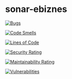 # sonar-ebiznes


[![Bugs](https://sonarcloud.io/api/project_badges/measure?project=teatroCamillo_sonar-ebiznes&metric=bugs)](https://sonarcloud.io/summary/new_code?id=teatroCamillo_sonar-ebiznes)

[![Code Smells](https://sonarcloud.io/api/project_badges/measure?project=teatroCamillo_sonar-ebiznes&metric=code_smells)](https://sonarcloud.io/summary/new_code?id=teatroCamillo_sonar-ebiznes)

[![Lines of Code](https://sonarcloud.io/api/project_badges/measure?project=teatroCamillo_sonar-ebiznes&metric=ncloc)](https://sonarcloud.io/summary/new_code?id=teatroCamillo_sonar-ebiznes)

[![Security Rating](https://sonarcloud.io/api/project_badges/measure?project=teatroCamillo_sonar-ebiznes&metric=security_rating)](https://sonarcloud.io/summary/new_code?id=teatroCamillo_sonar-ebiznes)

[![Maintainability Rating](https://sonarcloud.io/api/project_badges/measure?project=teatroCamillo_sonar-ebiznes&metric=sqale_rating)](https://sonarcloud.io/summary/new_code?id=teatroCamillo_sonar-ebiznes)

[![Vulnerabilities](https://sonarcloud.io/api/project_badges/measure?project=teatroCamillo_sonar-ebiznes&metric=vulnerabilities)](https://sonarcloud.io/summary/new_code?id=teatroCamillo_sonar-ebiznes)

